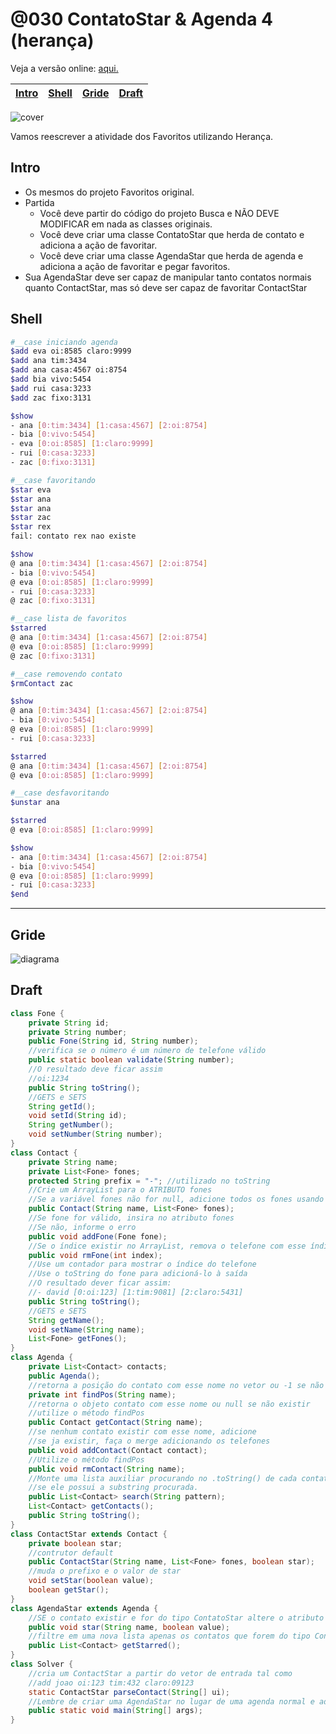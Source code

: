 # @030 ContatoStar & Agenda 4 (herança)

Veja a versão online: [aqui.](https://github.com/qxcodepoo/arcade/blob/master/base/030/Readme.md)

<!-- toch -->
[Intro](#intro) | [Shell](#shell) | [Gride](#gride) | [Draft](#draft)
-- | -- | -- | --
<!-- toch -->

![cover](https://raw.githubusercontent.com/qxcodepoo/arcade/master/base/030/cover.jpg)

Vamos reescrever a atividade dos Favoritos utilizando Herança.

## Intro

- Os mesmos do projeto Favoritos original.
- Partida
  - Você deve partir do código do projeto Busca e NÃO DEVE MODIFICAR em nada as classes originais.
  - Você deve criar uma classe ContatoStar que herda de contato e adiciona a ação de favoritar.
  - Você deve criar uma classe AgendaStar que herda de agenda e adiciona a ação de favoritar e pegar favoritos.
- Sua AgendaStar deve ser capaz de manipular tanto contatos normais quanto ContactStar, mas só deve ser capaz de favoritar ContactStar

## Shell

```bash
#__case iniciando agenda
$add eva oi:8585 claro:9999
$add ana tim:3434 
$add ana casa:4567 oi:8754
$add bia vivo:5454
$add rui casa:3233
$add zac fixo:3131

$show
- ana [0:tim:3434] [1:casa:4567] [2:oi:8754]
- bia [0:vivo:5454]
- eva [0:oi:8585] [1:claro:9999]
- rui [0:casa:3233]
- zac [0:fixo:3131]

#__case favoritando
$star eva
$star ana
$star ana
$star zac
$star rex
fail: contato rex nao existe

$show
@ ana [0:tim:3434] [1:casa:4567] [2:oi:8754]
- bia [0:vivo:5454]
@ eva [0:oi:8585] [1:claro:9999]
- rui [0:casa:3233]
@ zac [0:fixo:3131]

#__case lista de favoritos
$starred
@ ana [0:tim:3434] [1:casa:4567] [2:oi:8754]
@ eva [0:oi:8585] [1:claro:9999]
@ zac [0:fixo:3131]

#__case removendo contato
$rmContact zac

$show
@ ana [0:tim:3434] [1:casa:4567] [2:oi:8754]
- bia [0:vivo:5454]
@ eva [0:oi:8585] [1:claro:9999]
- rui [0:casa:3233]

$starred
@ ana [0:tim:3434] [1:casa:4567] [2:oi:8754]
@ eva [0:oi:8585] [1:claro:9999]

#__case desfavoritando
$unstar ana

$starred
@ eva [0:oi:8585] [1:claro:9999]

$show
- ana [0:tim:3434] [1:casa:4567] [2:oi:8754]
- bia [0:vivo:5454]
@ eva [0:oi:8585] [1:claro:9999]
- rui [0:casa:3233]
$end
```

***

## Gride

![diagrama](https://raw.githubusercontent.com/qxcodepoo/arcade/master/base/030/diagrama.png)

## Draft

<!--FILTER Solver.java java-->
```java
class Fone {
    private String id;
    private String number;
    public Fone(String id, String number);
    //verifica se o número é um número de telefone válido
    public static boolean validate(String number);
    //O resultado deve ficar assim
    //oi:1234
    public String toString();
    //GETS e SETS
    String getId();
    void setId(String id);
    String getNumber();
    void setNumber(String number);
}
class Contact {
    private String name;
    private List<Fone> fones;
    protected String prefix = "-"; //utilizado no toString
    //Crie um ArrayList para o ATRIBUTO fones
    //Se a variável fones não for null, adicione todos os fones usando o método addFone
    public Contact(String name, List<Fone> fones);
    //Se fone for válido, insira no atributo fones
    //Se não, informe o erro
    public void addFone(Fone fone);
    //Se o índice existir no ArrayList, remova o telefone com esse índice
    public void rmFone(int index);
    //Use um contador para mostrar o índice do telefone
    //Use o toString do fone para adicioná-lo à saída
    //O resultado dever ficar assim:
    //- david [0:oi:123] [1:tim:9081] [2:claro:5431]
    public String toString();
    //GETS e SETS
    String getName();
    void setName(String name);
    List<Fone> getFones();
}
class Agenda {
    private List<Contact> contacts;
    public Agenda();
    //retorna a posição do contato com esse nome no vetor ou -1 se não existir.
    private int findPos(String name);
    //retorna o objeto contato com esse nome ou null se não existir
    //utilize o método findPos
    public Contact getContact(String name);
    //se nenhum contato existir com esse nome, adicione
    //se ja existir, faça o merge adicionando os telefones
    public void addContact(Contact contact);
    //Utilize o método findPos
    public void rmContact(String name);
    //Monte uma lista auxiliar procurando no .toString() de cada contato
    //se ele possui a substring procurada.
    public List<Contact> search(String pattern);
    List<Contact> getContacts();
    public String toString();
}
class ContactStar extends Contact {
    private boolean star;
    //contrutor default
    public ContactStar(String name, List<Fone> fones, boolean star);
    //muda o prefixo e o valor de star
    void setStar(boolean value);
    boolean getStar(); 
}
class AgendaStar extends Agenda {
    //SE o contato existir e for do tipo ContatoStar altere o atributo star dele
    public void star(String name, boolean value); 
    //filtre em uma nova lista apenas os contatos que forem do tipo ContatoStar e que estão favoritados
    public List<Contact> getStarred();
}
class Solver {
    //cria um ContactStar a partir do vetor de entrada tal como
    //add joao oi:123 tim:432 claro:09123
    static ContactStar parseContact(String[] ui);
    //Lembre de criar uma AgendaStar no lugar de uma agenda normal e adicionar a ela contatos Star
    public static void main(String[] args);
}
```
<!--FILTER_END-->